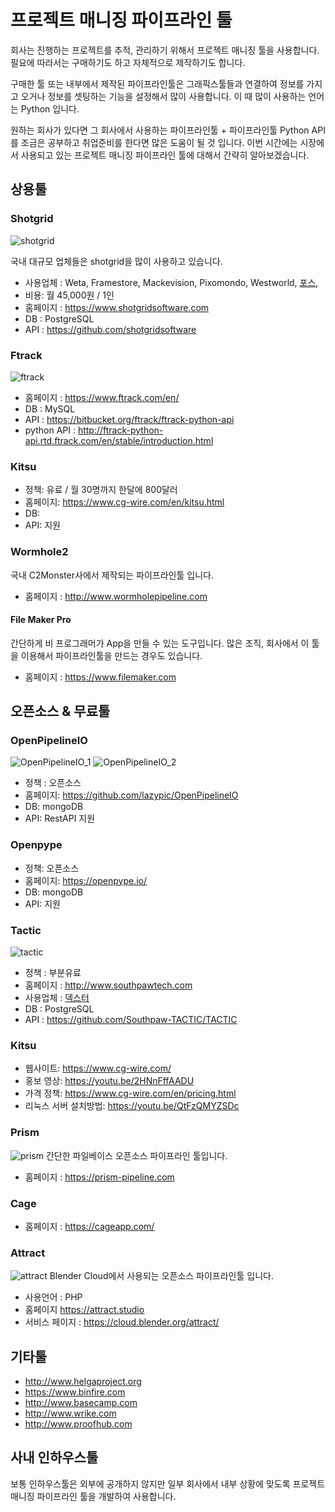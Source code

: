 # 프로젝트 매니징 파이프라인 툴

회사는 진행하는 프로젝트를 추적, 관리하기 위해서 프로젝트 매니징 툴을 사용합니다.
필요에 따라서는 구매하기도 하고 자체적으로 제작하기도 합니다.

구매한 툴 또는 내부에서 제작된 파이프라인툴은 그래픽스툴들과 연결하여 정보를 가지고 오거나 정보를 셋팅하는 기능을 설정해서 많이 사용합니다.
이 때 많이 사용하는 언어는 Python 입니다.

원하는 회사가 있다면 그 회사에서 사용하는 파이프라인툴 + 파이프라인툴 Python API를 조금은 공부하고 취업준비를 한다면 많은 도움이 될 것 입니다.
이번 시간에는 시장에서 사용되고 있는 프로젝트 매니징 파이프라인 툴에 대해서 간략히 알아보겠습니다.

## 상용툴

### Shotgrid

![shotgrid](https://damassets.autodesk.net/content/dam/autodesk/www/products/shotgrid/fy23/features/images/key-features-of-shotgrid-large-1920x976.jpg)


국내 대규모 업체들은 shotgrid을 많이 사용하고 있습니다.
- 사용업체 : Weta, Framestore, Mackevision, Pixomondo, Westworld, [포스](https://www.awn.com/news/2018-shotgrid-pipeline-award-winners-announced),
- 비용: 월 45,000원 / 1인
- 홈페이지 : https://www.shotgridsoftware.com
- DB : PostgreSQL
- API : https://github.com/shotgridsoftware

### Ftrack

![ftrack](https://i.ytimg.com/vi/PBjgVmQfZus/maxresdefault.jpg)
- 홈페이지 : https://www.ftrack.com/en/
- DB : MySQL
- API : https://bitbucket.org/ftrack/ftrack-python-api
- python API : http://ftrack-python-api.rtd.ftrack.com/en/stable/introduction.html


### Kitsu

- 정책: 유료 / 월 30명까지 한달에 800달러
- 홈페이지: https://www.cg-wire.com/en/kitsu.html
- DB: 
- API: 지원

### Wormhole2

국내 C2Monster사에서 제작되는 파이프라인툴 입니다.

- 홈페이지 : http://www.wormholepipeline.com


#### File Maker Pro

간단하게 비 프로그래머가 App을 만들 수 있는 도구입니다.
많은 조직, 회사에서 이 툴을 이용해서 파이프라인툴을 만드는 경우도 있습니다.

- 홈페이지 : https://www.filemaker.com

## 오픈소스 & 무료툴

### OpenPipelineIO

![OpenPipelineIO_1](https://github.com/lazypic/OpenPipelineIO/raw/main/figures/screenshot.png)
![OpenPipelineIO_2](https://github.com/lazypic/OpenPipelineIO/raw/main/figures/review.png)

- 정책 : 오픈소스
- 홈페이지: https://github.com/lazypic/OpenPipelineIO
- DB: mongoDB
- API: RestAPI 지원

### Openpype

- 정책: 오픈소스
- 홈페이지: https://openpype.io/
- DB: mongoDB
- API: 지원


### Tactic

![tactic](https://i.ytimg.com/vi/aqj4Zx2ly98/maxresdefault.jpg)
- 정책 : 부분유료
- 홈페이지 : http://www.southpawtech.com
- 사용업체 : [덱스터](http://www.southpawtech.com/customers/dexter-digital/)
- DB : PostgreSQL
- API : https://github.com/Southpaw-TACTIC/TACTIC

### Kitsu

- 웹사이트: https://www.cg-wire.com/
- 홍보 영상: https://youtu.be/2HNnFffAADU
- 가격 정책: https://www.cg-wire.com/en/pricing.html
- 리눅스 서버 설치방법: https://youtu.be/QtFzQMYZSDc

### Prism

![prism](https://prism-pipeline.com/wp-content/uploads/2018/04/2018-04-04_1735-1.png)
간단한 파일베이스 오픈소스 파이프라인 툴입니다.

- 홈페이지 : https://prism-pipeline.com

### Cage

- 홈페이지 : https://cageapp.com/

### Attract

![attract](https://i.ytimg.com/vi/b9x1rlyyt_o/maxresdefault.jpg)
Blender Cloud에서 사용되는 오픈소스 파이프라인툴 입니다.

- 사용언어 : PHP
- 홈페이지 https://attract.studio
- 서비스 페이지 : https://cloud.blender.org/attract/

## 기타툴

- http://www.helgaproject.org
- https://www.binfire.com
- http://www.basecamp.com
- http://www.wrike.com
- http://www.proofhub.com


## 사내 인하우스툴

보통 인하우스툴은 외부에 공개하지 않지만 일부 회사에서 내부 상황에 맞도록 프로젝트 매니징 파이프라인 툴을 개발하여 사용합니다.
